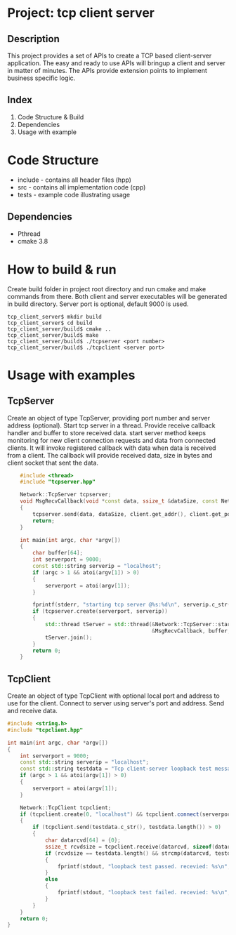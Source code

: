 # Project: tcp client server

## Description
This project provides a set of APIs to create a TCP based client-server application.
The easy and ready to use APIs will bringup a client and server in matter of minutes.
The APIs provide extension points to implement business specific logic.

## Index
1. Code Structure & Build
2. Dependencies
3. Usage with example

# Code Structure
- include - contains all header files (hpp)
- src - contains all implementation code (cpp)
- tests - example code illustrating usage

## Dependencies
- Pthread
- cmake 3.8

# How to build & run
Create build folder in project root directory and run cmake and make commands from there. Both client and server executables will be generated in build directory. Server port is optional, default 9000 is used.
```console
tcp_client_server$ mkdir build
tcp_client_server$ cd build
tcp_client_server/build$ cmake ..
tcp_client_server/build$ make
tcp_client_server/build$ ./tcpserver <port number>
tcp_client_server/build$ ./tcpclient <server port>
```
# Usage with examples
## TcpServer
Create an object of type TcpServer, providing port number and server address (optional).
Start tcp server in a thread. Provide receive callback handler and buffer to store received data.
start server method keeps monitoring for new client connection requests and data from connected
clients. It will invoke registered callback with data when data is received from a client.
The callback will provide received data, size in bytes and client socket that sent the data.
```c++
    #include <thread>
    #include "tcpserver.hpp"

    Network::TcpServer tcpserver;
    void MsgRecvCallback(void *const data, ssize_t &dataSize, const Network::Socket &client)
    {
        tcpserver.send(data, dataSize, client.get_addr(), client.get_port());
        return;
    }

    int main(int argc, char *argv[])
    {
        char buffer[64];
        int serverport = 9000;
        const std::string serverip = "localhost";
        if (argc > 1 && atoi(argv[1]) > 0)
        {
            serverport = atoi(argv[1]);
        }

        fprintf(stderr, "starting tcp server @%s:%d\n", serverip.c_str(), serverport);
        if (tcpserver.create(serverport, serverip))
        {
            std::thread tServer = std::thread(&Network::TcpServer::start_server, &tcpserver, 
                                              &MsgRecvCallback, buffer, sizeof(buffer));
            tServer.join();
        }
        return 0;
    }
```
## TcpClient
Create an object of type TcpClient with optional local port and address to use for the client.
Connect to server using server's port and address. Send and receive data.
```c++
#include <string.h>
#include "tcpclient.hpp"

int main(int argc, char *argv[])
{
    int serverport = 9000;
    const std::string serverip = "localhost";
    const std::string testdata = "Tcp client-server loopback test message!!";
    if (argc > 1 && atoi(argv[1]) > 0)
    {
        serverport = atoi(argv[1]);
    }

    Network::TcpClient tcpclient;
    if (tcpclient.create(0, "localhost") && tcpclient.connect(serverport, serverip))
    {
        if (tcpclient.send(testdata.c_str(), testdata.length()) > 0)
        {
            char datarcvd[64] = {0};
            ssize_t rcvdsize = tcpclient.receive(datarcvd, sizeof(datarcvd));
            if (rcvdsize == testdata.length() && strcmp(datarcvd, testdata.c_str()) == 0)
            {
                fprintf(stdout, "loopback test passed. recevied: %s\n", datarcvd);
            }
            else
            {
                fprintf(stdout, "loopback test failed. recevied: %s\n", datarcvd);
            }
        }
    }
    return 0;
}
```
